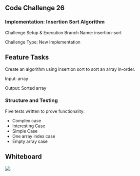 ## Code Challenge 26

### Implementation: Insertion Sort Algorithm

Challenge Setup & Execution
Branch Name: insertion-sort

Challenge Type: New Implementation

## Feature Tasks

Create an algorithm using insertion sort to sort an array in-order. 

Input: array

Output: Sorted array

### Structure and Testing

Five tests written to prove functionality:

* Complex case
* Interesting Case
* Simple Case
* One array index case
* Empty array case

## Whiteboard

![.](https://i.imgur.com/rrePdAb.png)
